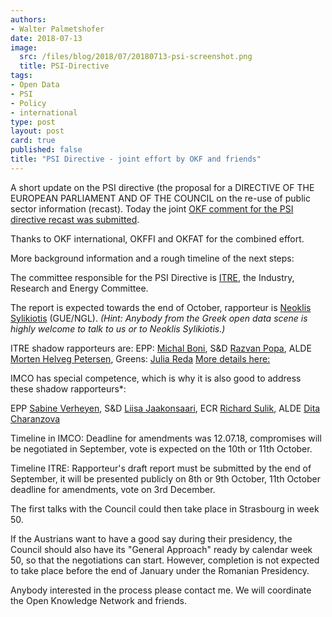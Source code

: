 ```yaml
---
authors: 
- Walter Palmetshofer
date: 2018-07-13
image:
  src: /files/blog/2018/07/20180713-psi-screenshot.png
  title: PSI-Directive
tags:
- Open Data
- PSI
- Policy
- international
type: post
layout: post
card: true
published: false
title: "PSI Directive - joint effort by OKF and friends"  
---
```


A short update on the PSI directive (the 
proposal for a DIRECTIVE OF THE EUROPEAN PARLIAMENT AND OF THE COUNCIL on the re-use of public sector information (recast). 
Today the joint [OKF comment for the PSI directive recast was submitted](http://ec.europa.eu/info/law/better-regulation/initiatives/com-2018-234/feedback/F12687_en).

Thanks to OKF international, OKFFI and OKFAT for the combined effort.

More background information and a rough timeline of the next steps:

The committee responsible for the PSI Directive is [ITRE](http://www.europarl.europa.eu/committees/en/itre/home.html), the Industry, Research and Energy Committee.

The report is expected towards the end of October, rapporteur is [Neoklis Sylikiotis](http://www.europarl.europa.eu/meps/nl/124689/NEOKLIS_SYLIKIOTIS_home.html) (GUE/NGL). 
<i>(Hint: Anybody from the Greek open data scene is highly welcome to talk to us or to Neoklis Sylikiotis.)</i>

ITRE shadow rapporteurs are: EPP: [Michal Boni](http://www.europarl.europa.eu/meps/nl/124896/MICHAL_BONI_home.html), S&D [Razvan Popa](http://www.europarl.europa.eu/meps/en/189490/Răzvan_POPA_home.html), ALDE [Morten Helveg Petersen](http://www.europarl.europa.eu/meps/en/124872/MORTEN+HELVEG_PETERSEN_home.html), Greens: [Julia Reda](http://www.europarl.europa.eu/meps/nl/124816/JULIA_REDA_home.html)
[More details here:](http://www.europarl.europa.eu/oeil/popups/ficheprocedure.do?lang=&reference=2018/0111(COD))

IMCO has special competence, which is why it is also good to address these shadow rapporteurs*:

EPP [Sabine Verheyen](http://www.europarl.europa.eu/meps/nl/96756/SABINE_VERHEYEN_home.html), S&D [Liisa Jaakonsaari](http://www.europarl.europa.eu/meps/fi/96684/LIISA_JAAKONSAARI_home.html), ECR [Richard Sulik](http://www.europarl.europa.eu/meps/nl/124928/RICHARD_SULIK_home.html), ALDE [Dita Charanzova](http://www.europarl.europa.eu/meps/nl/124708/DITA_CHARANZOVA_home.html)

Timeline in IMCO: Deadline for amendments was 12.07.18, compromises will be negotiated in September, vote is expected on the 10th or 11th October.

Timeline ITRE: Rapporteur's draft report must be submitted by the end of September, it will be presented publicly on 8th or 9th October, 11th October deadline for amendments, vote on 3rd December.

The first talks with the Council could then take place in Strasbourg in week 50.

If the Austrians want to have a good say during their presidency, the Council should also have its "General Approach" ready by calendar week 50, so that the negotiations can start. However, completion is not expected to take place before the end of January under the Romanian Presidency.


Anybody interested in the process please contact me.
We will coordinate the Open Knowledge Network and friends.
